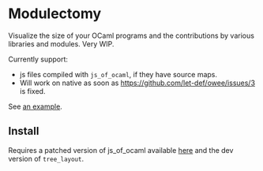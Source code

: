 # Modulectomy

Visualize the size of your OCaml programs and the contributions by
various libraries and modules. Very WIP.

Currently support:
- js files compiled with `js_of_ocaml`, if they have source maps.
- Will work on native as soon as https://github.com/let-def/owee/issues/3 is fixed.

See [an example](https://drup.github.io/modulectomy/example/planet.html).

## Install

Requires a patched version of js_of_ocaml available [here](https://github.com/ocsigen/js_of_ocaml/pull/795) and the dev version of `tree_layout`.

